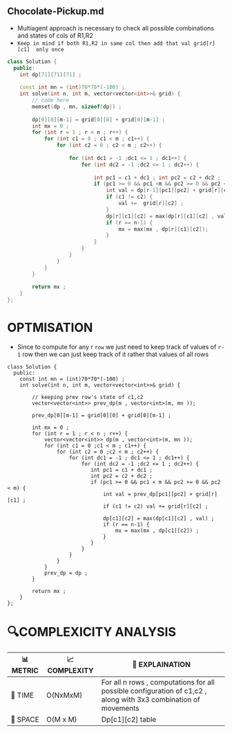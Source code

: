 ## Chocolate-Pickup.md

- Multiagent approach is  necessary to check all possible combinations and states of cols of R1,R2
- `Keep in mind if both R1,R2 in same col then add that val grid[r][c1]  only once`

```cpp
class Solution {
  public:
    int dp[71][71][71] ;
    
    const int mn = (int)70*70*(-100) ;
    int solve(int n, int m, vector<vector<int>>& grid) {
        // code here
        memset(dp , mn, sizeof(dp)) ;
        
        dp[0][0][m-1] = grid[0][0] + grid[0][m-1] ;
        int mx = 0 ;
        for (int r = 1 ; r < n ; r++) {
            for (int c1 = 0 ; c1 < m ; c1++) {
                for (int c2 = 0 ; c2 < m ; c2++) {
                    
                    for (int dc1 = -1 ;dc1 <= 1 ; dc1++) {
                        for (int dc2 = -1 ;dc2 <= 1 ; dc2++) {
                            
                            int pc1 = c1 + dc1 ; int pc2 = c2 + dc2 ;
                            if (pc1 >= 0 && pc1 <m && pc2 >= 0 && pc2 < m) {
                                int val = dp[r-1][pc1][pc2] + grid[r][c1]  ;
                                if (c1 != c2) {
                                    val +=  grid[r][c2] ;
                                }
                                dp[r][c1][c2] = max(dp[r][c1][c2] , val);  
                                if (r == n-1) {
                                    mx = max(mx , dp[r][c1][c2]);
                                }
                            }
                        }
                    }
                }
            }
        }
        
        return mx ;
    }
};
```

# OPTMISATION 
- Since to compute for any r `row` we just need to keep track of values of `r-1` row then we can just keep track of it rather that values of all rows
```
class Solution {
  public:
    const int mn = (int)70*70*(-100) ;
    int solve(int n, int m, vector<vector<int>>& grid) {

        // keeping prev row's state of c1,c2
        vector<vector<int>> prev_dp(m , vector<int>(m, mn ));
        
        prev_dp[0][m-1] = grid[0][0] + grid[0][m-1] ;
        
        int mx = 0 ;
        for (int r = 1 ; r < n ; r++) {
            vector<vector<int>> dp(m , vector<int>(m, mn ));
            for (int c1 = 0 ;c1 < m ; c1++) {
                for (int c2 = 0 ;c2 < m ; c2++) {
                    for (int dc1 = -1 ; dc1 <= 1 ; dc1++) {
                        for (int dc2 = -1 ;dc2 <= 1 ; dc2++) {
                           int pc1 = c1 + dc1 ; 
                           int pc2 = c2 + dc2 ; 
                           if (pc1 >= 0 && pc1 < m && pc2 >= 0 && pc2 < m) {
                               int val = prev_dp[pc1][pc2] + grid[r][c1] ;
                               if (c1 != c2) val += grid[r][c2] ;
                               
                               dp[c1][c2] = max(dp[c1][c2] , val) ;
                               if (r == n-1) {
                                   mx = max(mx , dp[c1][c2]) ;
                               }
                           }
                        }
                    }
                }
            }
            prev_dp = dp ;
        }
        
        return mx ;
    }
};
```


# 🔍COMPLEXICITY ANALYSIS

| 📊 METRIC  | 📈 COMPLEXITY	  |  🧩 EXPLAINATION |
|-----------|-------------|------------|
| 🧭 TIME  |      O(NxMxM)     | For all n rows , computations for all possible configuration of c1,c2 , along with 3x3 combination of movements | 
| 🧠 SPACE |     O(M x M)       |   Dp[c1][c2]    table    | 
